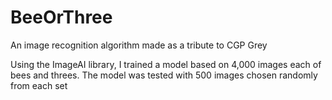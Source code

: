 # BeeOrThree
An image recognition algorithm made as a tribute to CGP Grey

Using the ImageAI library, I trained a model based on 4,000 images each of bees and threes.
The model was tested with 500 images chosen randomly from each set
